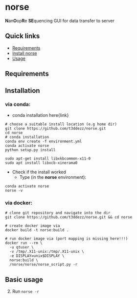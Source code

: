 # norse



**N**an**O**op**R**e **SE**quencing 
GUI for data transfer to server


## Quick links
  * [Requirements](#requirements)
  * [Install norse](#install-norse)
  * [Usage](#basic-usage)

## Requirements





## Installation
### via conda:
+ conda installation here{link}

```shell=
# choose a suitable install location (e.g home dir)
git clone https://github.com/t3ddezz/norse.git
cd norse
# conda installation
conda env create -f environment.yml
conda activate norse
python setup.py install
````


```shell=
sudo apt-get install libxkbcommon-x11-0
sudo apt install libxcb-xinerama0
``` 


* Check if the install worked
  * Type (in the <strong>norse</strong> environment):

```
conda activate norse
norse -v
```

### via docker:
```
# clone git repository and navigate into the dir
git clone https://github.com/t3ddezz/norse.git && cd norse

# create docker image via
docker build -t norse:build .

# run docker image via (port mapping is missing here!!!)
docker run --rm \
  -u qtuser \
  -v /tmp/.X11-unix:/tmp/.X11-unix \
  -e DISPLAY=unix$DISPLAY \
  norse:build \
  /norse/norse/norse_script.py -r
```


## Basic usage

2. Run `norse -r `

